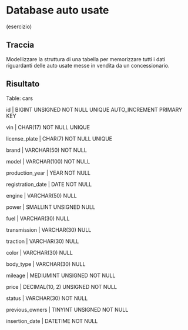 # Database auto usate

(esercizio)

## Traccia

Modellizzare la struttura di una tabella per memorizzare tutti i dati riguardanti delle auto usate messe in vendita da un concessionario.

## Risultato

Table: cars

id                | BIGINT         UNSIGNED NOT NULL UNIQUE AUTO_INCREMENT PRIMARY KEY

vin               | CHAR(17)                NOT NULL UNIQUE

license_plate     | CHAR(7)                 NOT NULL UNIQUE

brand             | VARCHAR(50)             NOT NULL

model             | VARCHAR(100)            NOT NULL

production_year   | YEAR                    NOT NULL

registration_date | DATE                    NOT NULL

engine            | VARCHAR(50)                 NULL

power             | SMALLINT       UNSIGNED     NULL

fuel              | VARCHAR(30)                 NULL

transmission      | VARCHAR(30)                 NULL

traction          | VARCHAR(30)                 NULL

color             | VARCHAR(30)                 NULL

body_type         | VARCHAR(30)                 NULL

mileage           | MEDIUMINT      UNSIGNED NOT NULL

price             | DECIMAL(10, 2) UNSIGNED NOT NULL

status            | VARCHAR(30)             NOT NULL

previous_owners   | TINYINT        UNSIGNED NOT NULL

insertion_date    | DATETIME                NOT NULL